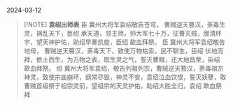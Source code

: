2024-03-12


> [!NOTE] **袁绍出师表**
>臣 冀州大将军袁绍敬告苍穹，
曹贼逆天篡汉，荼毒生灵，祸乱天下，臣绍 承天道，领王师，帅大军七十万，征曹灭贼，廓清环宇，望天神护佑，助绍早奏凯旋，臣绍 歃血拜祭。
臣 冀州大将军袁绍敬告地母，
曹贼逆天篡汉，荼毒天下，致使万物枯索，民不聊生，臣绍 伏地而拜，依土而生，为万物之表，取生灵之气，誓灭曹賊，还大地昌荣，臣绍 歃血拜祭。
绍 冀州大将军袁绍，敬告列祖列宗，曹贼逆天篡汉，荼毒祖宗神灵，致使宗庙崩坏，纲常尽毁，神灵不安，袁绍泣血饮恨，誓灭妖孽，取曹贼首级祭于祖宗灵前，望祖宗的天灵护佑，助绍大胜全归，袁绍 歃血祭拜
